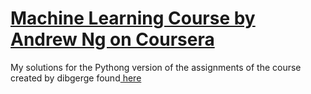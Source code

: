 # <a href="https://www.coursera.org/learn/machine-learning"> Machine Learning Course by Andrew Ng on Coursera</a>

My solutions for the Pythong version of the assignments of the course created by dibgerge found<a href="https://github.com/dibgerge/ml-coursera-python-assignments"> here</a>

